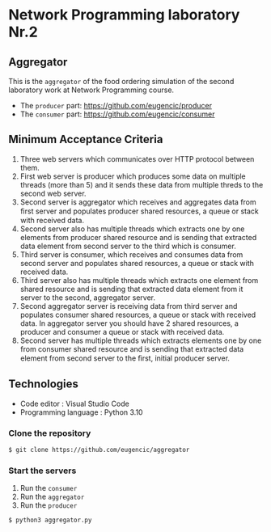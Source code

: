 # Network Programming laboratory Nr.2

## Aggregator

This is the `aggregator` of the food ordering simulation of the second laboratory work at Network Programming course.
* The `producer` part: https://github.com/eugencic/producer
* The `consumer` part: https://github.com/eugencic/consumer

## Minimum Acceptance Criteria

1. Three web servers which communicates over HTTP protocol between them.
2. First web server is producer which produces some data on multiple threads (more than 5) and it sends these data from multiple threds to the second web server.
3. Second server is aggregator which receives and aggregates data from ﬁrst server and populates producer shared resources, a queue or stack with received data.
4. Second server also has multiple threads which extracts one by one elements from producer shared resource and is
sending that extracted data element from second server to the third which is consumer.
5. Third server is consumer, which receives and consumes data from second server and populates shared resources, a queue
or stack with received data.
6. Third server also has multiple threads which extracts one element from shared resource and is sending that extracted data element from it server to the second, aggregator server.
7. Second aggregator server is receiving data from third server and populates consumer shared resources, a queue or stack with received data. In aggregator server you should have 2 shared resources, a producer and consumer a queue or stack with received data.
8. Second server has multiple threads which extracts elements one by one from consumer shared resource and is sending
that extracted data element from second server to the ﬁrst, initial producer server.

## Technologies

* Code editor : Visual Studio Code
* Programming language : Python 3.10

### Clone the repository
```bash
$ git clone https://github.com/eugencic/aggregator
```

### Start the servers

1. Run the `consumer`
2. Run the `aggregator`
3. Run the `producer`
```bash
$ python3 aggregator.py
```
